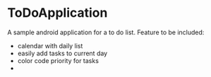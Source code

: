 # ToDoApplication
A sample android application for a to do list.
Feature to be included:
- calendar with daily list
- easily add tasks to current day
- color code priority for tasks
- 